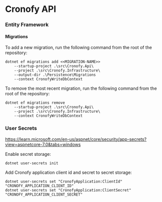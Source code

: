 # Cronofy API #

### Entity Framework ###

#### Migrations ####

To add a new migration, run the following command from the root of the repository:

```
dotnet ef migrations add <<MIGRATION-NAME>> 
    --startup-project .\src\Cronofy.Api\ 
    --project .\src\Cronofy.Infrastructure\ 
    --output-dir .\Persistence\Migrations 
    --context CronofyWriteDbContext
```

To remove the most recent migration, run the following command from the root of the repository:

```
dotnet ef migrations remove 
    --startup-project .\src\Cronofy.Api\ 
    --project .\src\Cronofy.Infrastructure\  
    --context CronofyWriteDbContext
```

### User Secrets ###
https://learn.microsoft.com/en-us/aspnet/core/security/app-secrets?view=aspnetcore-7.0&tabs=windows

Enable secret storage:

`dotnet user-secrets init`

Add Cronofy application client id and secret to secret storage:

```
dotnet user-secrets set "CronofyApplication:ClientId" "CRONOFY_APPLICATION_CLIENT_ID"
dotnet user-secrets set "CronofyApplication:ClientSecret" "CRONOFY_APPLICATION_CLIENT_SECRET"
```